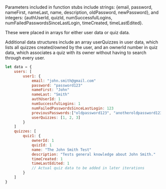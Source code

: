 Parameters included in function stubs include strings: {email, password, nameFirst, nameLast, name, description, oldPassword, newPassword}, and integers: {authUserId, quizId, numSuccessfulLogins, numFailedPasswordsSinceLastLogin, timeCreated, timeLastEdited}.

These were placed in arrays for either user data or quiz data. 

Additional data structures include an array userQuizzes in user data, which lists all quizzes created/owned by the user, and an ownerId number in quiz data, which associates a quiz with its owner without having to search through every user. 

```javascript
let data = {
    users: [
        user1: {
            email: "john.smith@gmail.com"
            password: "password123"
            nameFirst: "John"
            nameLast: "Smith"
            authUserId: 1
            numSuccessfulLogins: 1
            numFailedPasswordsSinceLastLogin: 123
            previousPasswords:["oldpassword123", "anotheroldpassword123"]
            userQuizzes: [1, 2, 3]
        }
    ]
    quizzes: [
        quiz1: {
            ownerId: 1
            quizId: 1
            name: "The John Smith Test"
            description: "Tests general knowledge about John Smith."
            timeCreated: 1
            timeLastEdited: 1
            // Actual quiz data to be added in later iterations
        }
    ]
}
```
